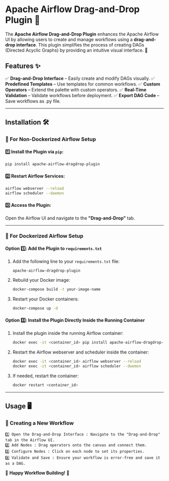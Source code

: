 # Apache Airflow Drag-and-Drop Plugin 🚀

&#x20;&#x20;

The **Apache Airflow Drag-and-Drop Plugin** enhances the Apache Airflow UI by allowing users to create and manage workflows using a **drag-and-drop interface**. This plugin simplifies the process of creating DAGs (Directed Acyclic Graphs) by providing an intuitive visual interface. 🎉

## Features ✨

✅ **Drag-and-Drop Interface** – Easily create and modify DAGs visually. 
✅ **Predefined Templates** – Use templates for common workflows. 
✅ **Custom Operators** – Extend the palette with custom operators. 
✅ **Real-Time Validation** – Validate workflows before deployment. 
✅ **Export DAG Code** – Save workflows as .py file.

---

## Installation 🛠️

### 🔹 For Non-Dockerized Airflow Setup

#### 1️⃣ Install the Plugin via `pip`:

```bash
pip install apache-airflow-dragdrop-plugin
```

#### 2️⃣ Restart Airflow Services:

```bash
airflow webserver --reload
airflow scheduler --daemon
```

#### 3️⃣ Access the Plugin:

Open the Airflow UI and navigate to the **"Drag-and-Drop"** tab.

---

### 🐳 For Dockerized Airflow Setup

#### Option 1️⃣: Add the Plugin to `requirements.txt`

1. Add the following line to your `requirements.txt` file:
   ```
   apache-airflow-dragdrop-plugin
   ```
2. Rebuild your Docker image:
   ```bash
   docker-compose build -t your-image-name
   ```
3. Restart your Docker containers:
   ```bash
   docker-compose up -d
   ```

#### Option 2️⃣: Install the Plugin Directly Inside the Running Container

1. Install the plugin inside the running Airflow container:
   ```bash
   docker exec -it <container_id> pip install apache-airflow-dragdrop-plugin
   ```
2. Restart the Airflow webserver and scheduler inside the container:
   ```bash
   docker exec -it <container_id> airflow webserver --reload
   docker exec -it <container_id> airflow scheduler --daemon
   ```
3. If needed, restart the container:
   ```bash
   docker restart <container_id>
   ```

---

## Usage 🖥️

### 🚀 Creating a New Workflow
```
1️⃣ Open the Drag-and-Drop Interface : Navigate to the "Drag-and-Drop" tab in the Airflow UI. 
2️⃣ Add Nodes : Drag operators onto the canvas and connect them. 
3️⃣ Configure Nodes : Click on each node to set its properties. 
4️⃣ Validate and Save : Ensure your workflow is error-free and save it as a DAG.
```

🚀 **Happy Workflow Building!** 🚀
